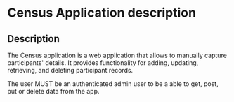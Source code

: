 # Census Application description

## Description

The Census application is a web application that allows to manually capture participants' details. It provides functionality for adding, updating, retrieving, and deleting participant records.

The user MUST be an authenticated admin user to be a able to get, post, put or delete data from the app.
